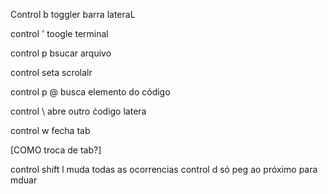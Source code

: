 Control b toggler barra lateraL

control ' toogle terminal

control p bsucar arquivo

control seta scrolalr

control p @ busca elemento do código

control \ abre outro ćodigo latera

control w fecha tab

[COMO troca de tab?]

control shift l muda todas as ocorrencias
control d só peg ao próximo para mduar


